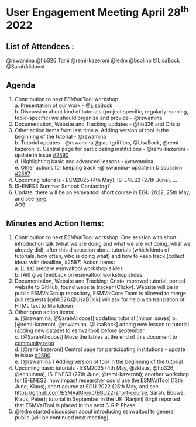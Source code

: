 # User Engagement Meeting April 28<sup>th</sup> 2022

## List of Attendees :

@rswamina
@hb326
Tami
@remi-kazeroni
@ledm
@bsolino
@LisaBock
@SarahAlidoost



## Agenda

1. Contribution to next ESMValTool workshop  
  a. Presentation of our work - @LisaBock  
  b. Discussion about kind of tutorials (project specific, regularly-running, topic-specific) we should organize and provide - @rswamina  
2. Documentation, Website and Tracking updates - @hb326 and Cristo
3. Other action items from last time
  a. Adding version of tool in the beginning of the tutorial - @rswamina  
  b. Tutorial updates - @rswamina,@paultgriffiths, @LisaBock, @remi-kazeroni
  c. Central page for participating institutions - @remi-kazeroni - update in issue [#2590](https://github.com/ESMValGroup/ESMValTool/issues/2590)  
  d. Highlighting basic and advanced lessons - @rswamina   
  e. Other actions for keeping track -@rswamina– update in Discussion [#2587](https://github.com/ESMValGroup/ESMValTool/discussions/2587).  
4. Upcoming tutorials - ESM2025 (4th May), IS-ENES3 (27th June), …
5. IS-ENES3 Summer School: Contacting?
6. Update: there will be an esmvaltool short course in EGU 2022, 25th May, and see [here](https://github.com/ESMValGroup/EGU22-short-course).  
AOB


## Minutes and Action Items:
1. Contribution to next ESMValTool workshop: One session with short introduction talk (what we are doing and what we are not doing, what we already did), after this discussion about tutorials (which kinds of tutorials, how often, who is doing what) and how to keep track (collect ideas with deadline, #2587)
Action Items:  
  a. [Lisa] prepare esmvaltool workshop slides  
  b. [All] give feedback on esmvaltool workshop slides  
2. Documentation, Website and Tracking: Cristo improved tutorial, ported website to GitHub, found website tracker (Clicky). Website will be in public ESMValGroup repository, ESMValCore Team is allowed to merge pull requests
[@hb326,@LisaBOck] will ask for help with translation of HTML text to Markdown
3. Other open action items:  
  a. [@rswamina, @SarahAlidoost] updating tutorial (minor issues)
  b. [@remi-kazeroni, @rswamina, @LisaBock] adding new lesson to tutorial (adding new dataset to esmvaltool) before september  
  c. [@SarahAlidoost] Move the tables at the end of this document to [community repo](https://github.com/ESMValGroup/Community)  
  d. [@remi-kazeroni] Central page for participating institutions - update in issue [#2590](https://github.com/ESMValGroup/ESMValTool/issues/2590)  
  e. [@rswamina ] Adding version of tool in the beginning of the tutorial 
4. Upcoming basic tutorials - ESM2025 (4th May, @zklaus, @hb326, @schlunma), IS-ENES3 (27th June, @remi-kazeroni); another workshop for IS-ENES3: how impact researcher could use the ESMValTool (13th June, Klaus); short course at EGU 2022 (25th May, and see https://github.com/ESMValGroup/EGU22-short-course, Sarah, Bouwe, Klaus, Peter); tutorial in September in the UK (Ranjini)
Birgit reported that ESMValTool is placed in the next S-RIP Phase  
5. @ledm started discussion about introducing esmvaltool to general public (will be continued next meeting)  
